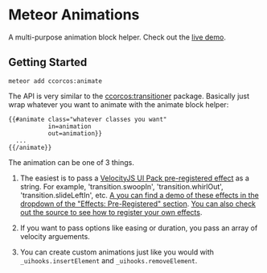 # Meteor Animations

A multi-purpose animation block helper. Check out the [live demo](http://ccorcos-animate.meteor.com).

## Getting Started

    meteor add ccorcos:animate

The API is very similar to the [ccorcos:transitioner](https://github.com/ccorcos/meteor-transitioner) package. Basically just wrap whatever you want to animate with the animate block helper:

    {{#animate class="whatever classes you want"
               in=animation
               out=animation}}
      ...
    {{/animate}}

The animation can be one of 3 things.

1. The easiest is to pass a [VelocityJS UI Pack pre-registered effect](http://julian.com/research/velocity/#uiPack) as a string. For example, 'transition.swoopIn', 'transition.whirlOut', 'transition.slideLeftIn', etc. [A you can find a demo of these effects in the dropdown of the "Effects: Pre-Registered" section](http://julian.com/research/velocity/#uiPack). [You can also check out the source to see how to register your own effects](https://github.com/julianshapiro/velocity/blob/master/velocity.ui.js#L299).

2. If you want to pass options like easing or duration, you pass an array of velocity arguements.

3. You can create custom animations just like you would with `_uihooks.insertElement` and `_uihooks.removeElement`.
